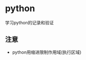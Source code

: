 <!--
 * @Author: Fullsize
 * @Date: 2021-07-08 11:22:48
 * @LastEditors: Fullsize
 * @LastEditTime: 2021-07-08 11:40:16
 * @FilePath: /practice_python/README_zh.md
-->
# python
<div>学习python的记录和验证</div>

## 注意
* python用缩进限制作用域(执行区域)